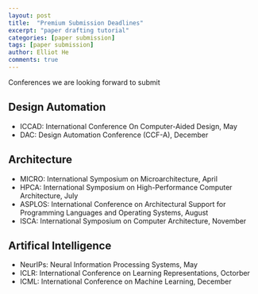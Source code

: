 ```yaml
---
layout: post
title:  "Premium Submission Deadlines"
excerpt: "paper drafting tutorial"
categories: [paper submission]
tags: [paper submission]
author: Elliot He
comments: true
---
```


Conferences we are looking forward to submit

## Design Automation

- ICCAD: International Conference On Computer-Aided Design, May
- DAC: Design Automation Conference (CCF-A), December

## Architecture

- MICRO: International Symposium on Microarchitecture, April
- HPCA: International Symposium on High-Performance Computer Architecture, July
- ASPLOS: International Conference on Architectural Support for Programming Languages and Operating Systems, August
- ISCA: International Symposium on Computer Architecture, November

## Artifical Intelligence

- NeurIPs: Neural Information Processing Systems, May
- ICLR: International Conference on Learning Representations, Octorber
- ICML: International Conference on Machine Learning, December
